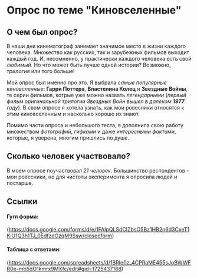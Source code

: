 # Опрос по теме "Киновселенные"
## О чем был опрос?
В наши дни кинематограф занимает значимое место в жизни каждого человека. Множество как русских, так и зарубежных фильмов выходит каждый год. И, несомненно, у практически каждого человека есть свой *любимый*. Но что может быть лучше одной истории? Возможно, *трилогия* или того больше!

Мой опрос был именно про это. Я выбрала *самые популярные киновсленные*: **Гарри Поттера**, **Властелина Колец** и **Звездные Войны**, те серии фильмов, котрые уже можно назвать *легендарными* (*первый фильм оригинальной трилогии Звездных Войн вышел в далеком **1977** году*). В свом опросе я хотела узнать, как мои ровесники относятся к этим киновселенным и насколько хорошо их знают. 

Помимо части опроса и небольшого теста, я дополнила свою работу множеством *фотографий*, *гифками* и даже *интересными фактами*, которые, я уверена, многим пришлись по душе.
## Сколько человек участвовало? 
В моем опросе поучаствовал *21 человек*. Большинство респондентов - мои ровесники, но для чистоты эксперимента я опросила людей и постарше.
## Ссылки
#### Гугл форма:
(https://docs.google.com/forms/d/e/1FAIpQLSdCIZbsO5Bz1HB2n6d3CxeT1KiU1Q3h1TJ_0EdfzdGzqM9Ssw/closedform)
#### Таблица с ответами:
(https://docs.google.com/spreadsheets/d/1BRIe0z_4CPRaME455sJoBWWFR0e-mb5dO1kmrx9MXfc/edit#gid=1725437188)
